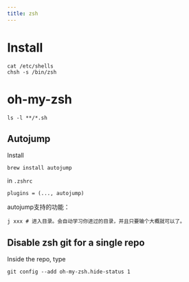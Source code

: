 ```yaml
---
title: zsh
---
```


Install
=======

```
cat /etc/shells
chsh -s /bin/zsh
```

oh-my-zsh
=================

```
ls -l **/*.sh
```

Autojump
--------

Install

```
brew install autojump
```

in `.zshrc`

```
plugins = (..., autojump)
```

autojump支持的功能：

```
j xxx # 进入目录。会自动学习你进过的目录，并且只要输个大概就可以了。
```

Disable zsh git for a single repo
---------------------------------

Inside the repo, type

```
git config --add oh-my-zsh.hide-status 1
```
